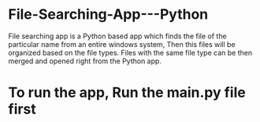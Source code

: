 # File-Searching-App---Python
File searching app is a Python based app which finds the file of the particular name from an entire windows system, Then this files will be organized based on the file types. Files with the same file type can be then merged and opened right from the Python app.


# To run the app, Run the main.py file first
